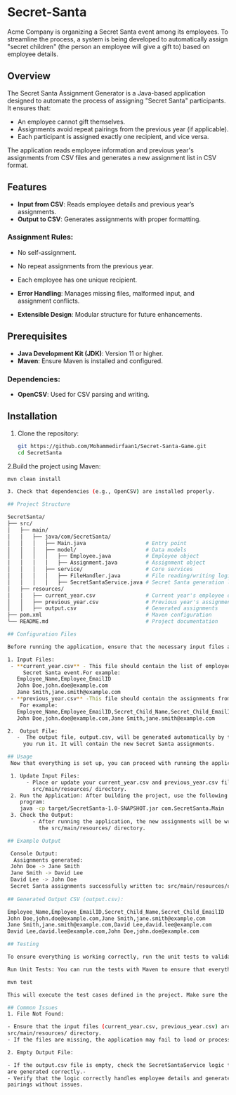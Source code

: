 # Secret-Santa

Acme Company is organizing a Secret Santa event among its employees. To streamline the process, a system is being developed to automatically assign "secret children" (the person an employee will give a gift to) based on employee details.

## Overview

The Secret Santa Assignment Generator is a Java-based application designed to automate the process of assigning "Secret Santa" participants. It ensures that:

- An employee cannot gift themselves.
- Assignments avoid repeat pairings from the previous year (if applicable).
- Each participant is assigned exactly one recipient, and vice versa.

The application reads employee information and previous year's assignments from CSV files and generates a new assignment list in CSV format.

## Features

- **Input from CSV**: Reads employee details and previous year’s assignments.
- **Output to CSV**: Generates assignments with proper formatting.

### Assignment Rules:
   - No self-assignment.
   - No repeat assignments from the previous year.
   - Each employee has one unique recipient.

- **Error Handling**: Manages missing files, malformed input, and assignment conflicts.
- **Extensible Design**: Modular structure for future enhancements.

## Prerequisites

- **Java Development Kit (JDK)**: Version 11 or higher.
- **Maven**: Ensure Maven is installed and configured.

### Dependencies:
- **OpenCSV**: Used for CSV parsing and writing.

## Installation

1. Clone the repository:
   ```bash
   git https://github.com/Mohammedirfaan1/Secret-Santa-Game.git
   cd SecretSanta
   
2.Build the project using Maven:
  ```bash
  mvn clean install
  
3. Check that dependencies (e.g., OpenCSV) are installed properly.

## Project Structure

SecretSanta/
├── src/
│   ├── main/
│   │   ├── java/com/SecretSanta/
│   │   │   ├── Main.java                   # Entry point
│   │   │   ├── model/                      # Data models
│   │   │   │   ├── Employee.java           # Employee object
│   │   │   │   ├── Assignment.java         # Assignment object
│   │   │   ├── service/                    # Core services
│   │   │   │   ├── FileHandler.java        # File reading/writing logic
│   │   │   │   ├── SecretSantaService.java # Secret Santa generation logic
│   ├── resources/
│   │   ├── current_year.csv                # Current year's employee details
│   │   ├── previous_year.csv               # Previous year's assignments
│   │   ├── output.csv                      # Generated assignments
├── pom.xml                                 # Maven configuration
└── README.md                               # Project documentation

## Configuration Files

Before running the application, ensure that the necessary input files are in place.

1. Input Files:
   - **current_year.csv** - This file should contain the list of employees participating in the 
       Secret Santa event.For example:
     Employee_Name,Employee_EmailID
     John Doe,john.doe@example.com
     Jane Smith,jane.smith@example.com
   - **previous_year.csv** -This file should contain the assignments from the previous year.
      For example:
     Employee_Name,Employee_EmailID,Secret_Child_Name,Secret_Child_EmailID
     John Doe,john.doe@example.com,Jane Smith,jane.smith@example.com

 2.  Output File:
     -  The output file, output.csv, will be generated automatically by the application after 
       you run it. It will contain the new Secret Santa assignments.
  
## Usage
   Now that everything is set up, you can proceed with running the application.

   1. Update Input Files:
        - Place or update your current_year.csv and previous_year.csv files in the 
          src/main/resources/ directory.
   2. Run the Application: After building the project, use the following command to run the 
      program:
      java -cp target/SecretSanta-1.0-SNAPSHOT.jar com.SecretSanta.Main
   3. Check the Output:
          - After running the application, the new assignments will be written to output.csv in 
            the src/main/resources/ directory.

## Example Output

   Console Output:
    Assignments generated:
   John Doe -> Jane Smith
   Jane Smith -> David Lee
   David Lee -> John Doe
   Secret Santa assignments successfully written to: src/main/resources/output.csv
   
## Generated Output CSV (output.csv):

Employee_Name,Employee_EmailID,Secret_Child_Name,Secret_Child_EmailID
John Doe,john.doe@example.com,Jane Smith,jane.smith@example.com
Jane Smith,jane.smith@example.com,David Lee,david.lee@example.com
David Lee,david.lee@example.com,John Doe,john.doe@example.com

## Testing

To ensure everything is working correctly, run the unit tests to validate the core functionality of the application.

Run Unit Tests: You can run the tests with Maven to ensure that everything is working correctly:

mvn test

This will execute the test cases defined in the project. Make sure the tests pass without any issues.

## Common Issues
1. File Not Found:

- Ensure that the input files (current_year.csv, previous_year.csv) are present in the 
  src/main/resources/ directory.
- If the files are missing, the application may fail to load or process the data properly.
  
2. Empty Output File:

- If the output.csv file is empty, check the SecretSantaService logic to ensure the assignments 
  are generated correctly.-
- Verify that the logic correctly handles employee details and generates the Secret Santa 
  pairings without issues.

